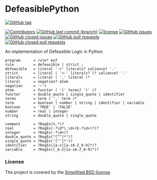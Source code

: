 # DefeasiblePython
[![GitHub tag](https://img.shields.io/github/tag/stefano-bragaglia/DefeasiblePython.svg)](https://github.com/stefano-bragaglia/DefeasiblePython/tags)

[![Contributors](https://img.shields.io/github/contributors/stefano-bragaglia/DefeasiblePython.svg)](https://github.com/stefano-bragaglia/DefeasiblePython/graphs/contributors)
[![GitHub last commit (branch)](https://img.shields.io/github/last-commit/stefano-bragaglia/DefeasiblePython/master.svg)](https://github.com/stefano-bragaglia/DefeasiblePython)
[![license](https://img.shields.io/github/license/stefano-bragaglia/DefeasiblePython.svg)](https://github.com/stefano-bragaglia/DefeasiblePython/blob/master/LICENSE)
[![GitHub issues](https://img.shields.io/github/issues/stefano-bragaglia/DefeasiblePython.svg)](https://github.com/stefano-bragaglia/DefeasiblePython/issues)
[![GitHub closed issues](https://img.shields.io/github/issues-closed/stefano-bragaglia/DefeasiblePython.svg)](https://github.com/stefano-bragaglia/DefeasiblePython/issues?q=is%3Aissue+is%3Aclosed)
[![GitHub pull requests](https://img.shields.io/github/issues-pr/stefano-bragaglia/DefeasiblePython.svg)](https://github.com/stefano-bragaglia/DefeasiblePython/pulls)
[![GitHub closed pull requests](https://img.shields.io/github/issues-pr-closed/stefano-bragaglia/DefeasiblePython.svg)](https://github.com/stefano-bragaglia/DefeasiblePython/pulls?q=is%3Apr+is%3Aclosed)

An implementation of Defeasible Logic in Python

[//]: # "## Contributing"

[//]: # "Bug reports and pull requests are welcome on GitHub at [twitterz.api](https://github.com/stefano-bragaglia/DefeasiblePython) repository."
[//]: # "This project is intended to be a safe, welcoming space for collaboration, and contributors are expected to adhere to the" 
[//]: # "[Contributor Covenant](http://contributor-covenant.org) code of conduct."

    program      = rule* eof
    rule         = defeasible | strict ;
    defeasible   = literal '-<' literals? salience? '.'
    strict       = literal ( '<-' literals? )? salience? '.'
    literals     = literal ( ',' literal )*
    literal      = negation? atom
    negation     = '~'+
    atom         = functor ( '(' terms? ')' )?
    functor      = double_quote | single_quote | identifier
    terms        = term ( ',' term )*
    term         = boolean | number | string | identifier | variable
    boolean      = 'TRUE' | 'FALSE'
    number       = real | integer
    string       = double_quote | single_quote
    
    comment      = ?RegEx(%.*)?
    real         = ?RegEx(-?\d*\.\d+(E-?\d+)?)?
    integer      = ?RegEx(-?\d+)?
    double_quote = ?RegEx("[^"]*")? 
    single_quote = ?RegEx('[^']*')?
    identifier   = ?RegEx([a-z][a-zA-Z_0-9]*)?
    variable     = ?RegEx([_A-Z][a-zA-Z_0-9]*)?

### License

The project is covered by the [Simplified BSD license](https://opensource.org/licenses/BSD-2-Clause). 
